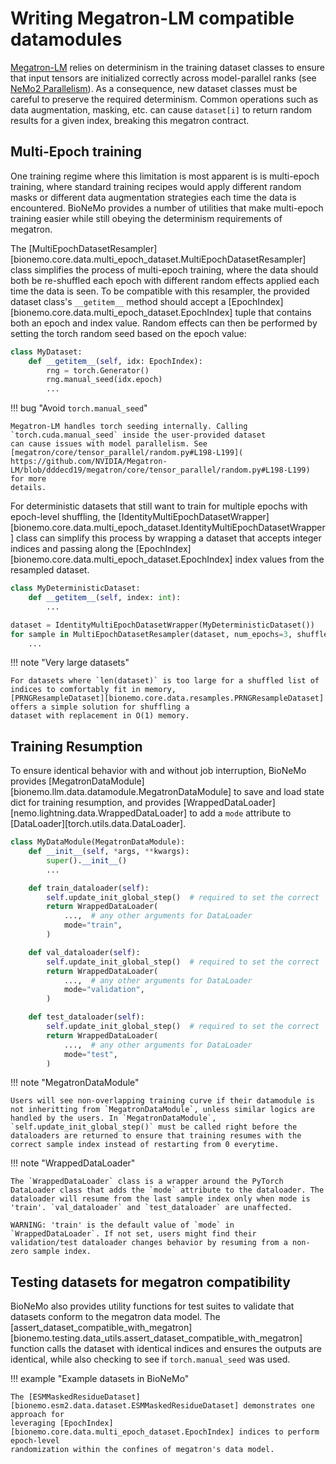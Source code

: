 # Writing Megatron-LM compatible datamodules

[Megatron-LM](https://github.com/NVIDIA/Megatron-LM) relies on determinism in the training dataset classes to ensure
that input tensors are initialized correctly across model-parallel ranks (see [NeMo2 Parallelism](./nemo2.md)). As a
consequence, new dataset classes must be careful to preserve the required determinism. Common operations such as data
augmentation, masking, etc. can cause `dataset[i]` to return random results for a given index, breaking this megatron
contract.


## Multi-Epoch training

One training regime where this limitation is most apparent is is multi-epoch training, where standard training recipes
would apply different random masks or different data augmentation strategies each time the data is encountered. BioNeMo
provides a number of utilities that make multi-epoch training easier while still obeying the determinism requirements of
megatron.

The [MultiEpochDatasetResampler][bionemo.core.data.multi_epoch_dataset.MultiEpochDatasetResampler] class simplifies the
process of multi-epoch training, where the data should both be re-shuffled each epoch with different random effects
applied each time the data is seen. To be compatible with this resampler, the provided dataset class's `__getitem__`
method should accept a [EpochIndex][bionemo.core.data.multi_epoch_dataset.EpochIndex] tuple that contains both an epoch
and index value. Random effects can then be performed by setting the torch random seed based on the epoch value:

```python
class MyDataset:
    def __getitem__(self, idx: EpochIndex):
        rng = torch.Generator()
        rng.manual_seed(idx.epoch)
        ...
```

!!! bug "Avoid `torch.manual_seed`"

    Megatron-LM handles torch seeding internally. Calling `torch.cuda.manual_seed` inside the user-provided dataset
    can cause issues with model parallelism. See [megatron/core/tensor_parallel/random.py#L198-L199](
    https://github.com/NVIDIA/Megatron-LM/blob/dddecd19/megatron/core/tensor_parallel/random.py#L198-L199) for more
    details.

For deterministic datasets that still want to train for multiple epochs with epoch-level shuffling, the
[IdentityMultiEpochDatasetWrapper][bionemo.core.data.multi_epoch_dataset.IdentityMultiEpochDatasetWrapper] class can
simplify this process by wrapping a dataset that accepts integer indices and passing along the
[EpochIndex][bionemo.core.data.multi_epoch_dataset.EpochIndex] index values from the resampled dataset.

```python
class MyDeterministicDataset:
    def __getitem__(self, index: int):
        ...

dataset = IdentityMultiEpochDatasetWrapper(MyDeterministicDataset())
for sample in MultiEpochDatasetResampler(dataset, num_epochs=3, shuffle=True):
    ...
```

!!! note "Very large datasets"

    For datasets where `len(dataset)` is too large for a shuffled list of indices to comfortably fit in memory,
    [PRNGResampleDataset][bionemo.core.data.resamples.PRNGResampleDataset] offers a simple solution for shuffling a
    dataset with replacement in O(1) memory.

## Training Resumption
To ensure identical behavior with and without job interruption, BioNeMo provides [MegatronDataModule][bionemo.llm.data.datamodule.MegatronDataModule] to save and load state dict for training resumption, and provides [WrappedDataLoader][nemo.lightning.data.WrappedDataLoader] to add a `mode` attribute to [DataLoader][torch.utils.data.DataLoader].

```python
class MyDataModule(MegatronDataModule):
    def __init__(self, *args, **kwargs):
        super().__init__()
        ...

    def train_dataloader(self):
        self.update_init_global_step()  # required to set the correct `global_step` for resumption
        return WrappedDataLoader(
            ...,  # any other arguments for DataLoader
            mode="train",
        )

    def val_dataloader(self):
        self.update_init_global_step()  # required to set the correct `global_step` for resumption
        return WrappedDataLoader(
            ...,  # any other arguments for DataLoader
            mode="validation",
        )

    def test_dataloader(self):
        self.update_init_global_step()  # required to set the correct `global_step` for resumption
        return WrappedDataLoader(
            ...,  # any other arguments for DataLoader
            mode="test",
        )
```

!!! note "MegatronDataModule"

    Users will see non-overlapping training curve if their datamodule is not inheritting from `MegatronDataModule`, unless similar logics are handled by the users. In `MegatronDataModule`, `self.update_init_global_step()` must be called right before the dataloaders are returned to ensure that training resumes with the correct sample index instead of restarting from 0 everytime.

!!! note "WrappedDataLoader"

    The `WrappedDataLoader` class is a wrapper around the PyTorch DataLoader class that adds the `mode` attribute to the dataloader. The dataloader will resume from the last sample index only when mode is 'train'. `val_dataloader` and `test_dataloader` are unaffected.

    WARNING: 'train' is the default value of `mode` in `WrappedDataLoader`. If not set, users might find their validation/test dataloader changes behavior by resuming from a non-zero sample index.

## Testing datasets for megatron compatibility

BioNeMo also provides utility functions for test suites to validate that datasets conform to the megatron data model.
The [assert_dataset_compatible_with_megatron][bionemo.testing.data_utils.assert_dataset_compatible_with_megatron]
function calls the dataset with identical indices and ensures the outputs are identical, while also checking to see if
`torch.manual_seed` was used.

!!! example "Example datasets in BioNeMo"

    The [ESMMaskedResidueDataset][bionemo.esm2.data.dataset.ESMMaskedResidueDataset] demonstrates one approach for
    leveraging [EpochIndex][bionemo.core.data.multi_epoch_dataset.EpochIndex] indices to perform epoch-level
    randomization within the confines of megatron's data model.
